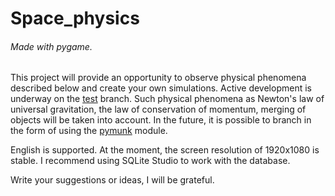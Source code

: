 # Space_physics
###### Made with pygame. 
This project will provide an opportunity to observe physical phenomena described below and create your own simulations. 
Active development is underway on the [test](https://github.com/bogtogus/Space_physics/tree/test) branch.
Such physical phenomena as Newton's law of universal gravitation, the law of conservation of momentum, merging of objects will be taken into account. 
In the future, it is possible to branch in the form of using the [pymunk](http://www.pymunk.org/en/latest/) module.

English is supported. At the moment, the screen resolution of 1920x1080 is stable. I recommend using SQLite Studio to work with the database.

Write your suggestions or ideas, I will be grateful.
